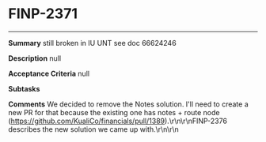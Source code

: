 # FINP-2371
---
**Summary**
still broken in IU UNT see doc 66624246




**Description**
null




**Acceptance Criteria**
null




**Subtasks**




**Comments**
We decided to remove the Notes solution. I'll need to create a new PR for that because the existing one has notes + route node (https://github.com/KualiCo/financials/pull/1389).\r\n\r\nFINP-2376 describes the new solution we came up with.\r\n\r\n




